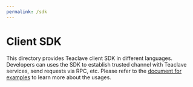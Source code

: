 ```yaml
---
permalink: /sdk
---
```


# Client SDK

This directory provides Teaclave client SDK in different languages. Developers
can uses the SDK to establish trusted channel with Teaclave services, send
requests via RPC, etc. Please refer to the
[document for examples](../examples/README.md) to learn more about the usages.
